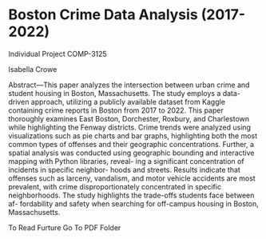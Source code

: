 

# Boston Crime Data Analysis (2017-2022)

Individual Project COMP-3125

Isabella Crowe


Abstract—This paper analyzes the intersection between urban
crime and student housing in Boston, Massachusetts. The study
employs a data-driven approach, utilizing a publicly available
dataset from Kaggle containing crime reports in Boston from
2017 to 2022. This paper thoroughly examines East Boston,
Dorchester, Roxbury, and Charlestown while highlighting the
Fenway districts. Crime trends were analyzed using visualizations
such as pie charts and bar graphs, highlighting both the most
common types of offenses and their geographic concentrations.
Further, a spatial analysis was conducted using geographic
bounding and interactive mapping with Python libraries, reveal-
ing a significant concentration of incidents in specific neighbor-
hoods and streets. Results indicate that offenses such as larceny,
vandalism, and motor vehicle accidents are most prevalent, with
crime disproportionately concentrated in specific neighborhoods.
The study highlights the trade-offs students face between af-
fordability and safety when searching for off-campus housing in
Boston, Massachusetts.


To Read Furture Go To PDF Folder
